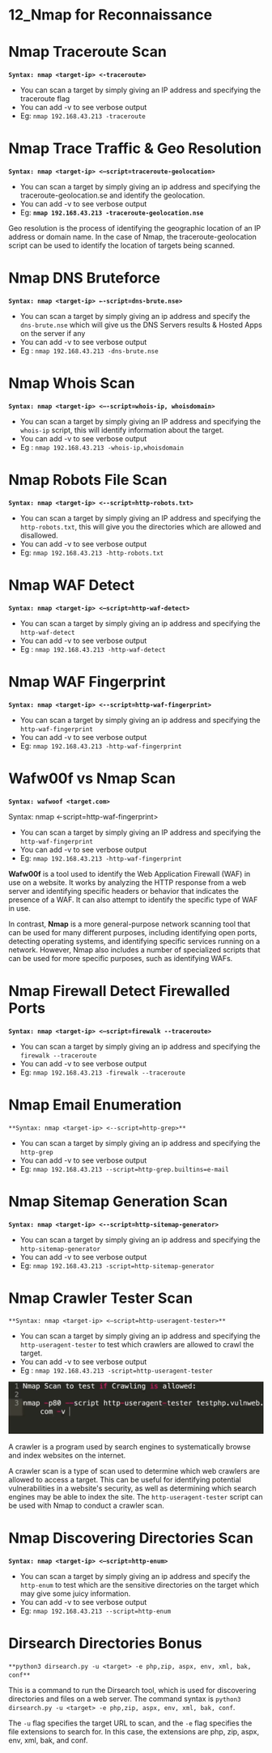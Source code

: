 # 12_Nmap for Reconnaissance

# Nmap Traceroute Scan

**`Syntax: nmap <target-ip> <-traceroute>`**

- You can scan a target by simply giving an IP address and specifying the traceroute flag
- You can add -v to see verbose output
- Eg: `nmap 192.168.43.213 -traceroute`

# Nmap Trace Traffic & Geo Resolution

**`Syntax: nmap <target-ip> <—script=traceroute-geolocation>`**

- You can scan a target by simply giving an ip address and specifying the traceroute-geolocation.se and identify the geolocation.
- You can add -v to see verbose output
- Eg: **`nmap 192.168.43.213 -traceroute-geolocation.nse`**

Geo resolution is the process of identifying the geographic location of an IP address or domain name. In the case of Nmap, the traceroute-geolocation script can be used to identify the location of targets being scanned.

# Nmap DNS Bruteforce

**`Syntax: nmap <target-ip> ←-script=dns-brute.nse>`**

- You can scan a target by simply giving an ip address and specify the `dns-brute.nse` which will give us the DNS Servers results & Hosted Apps on the server if any
- You can add -v to see verbose output
- Eg : `nmap 192.168.43.213 -dns-brute.nse`

# Nmap Whois Scan

**`Syntax: nmap <target-ip> <—-script=whois-ip, whoisdomain>`**

- You can scan a target by simply giving an IP address and specifying the `whois-ip` script, this will identify information about the target.
- You can add -v to see verbose output
- Eg : `nmap 192.168.43.213 -whois-ip,whoisdomain`

# Nmap Robots File Scan

**`Syntax: nmap <target-ip> <--script=http-robots.txt>`**

- You can scan a target by simply giving an IP address and specifying the `http-robots.txt`, this will give you the directories which are allowed and disallowed.
- You can add -v to see verbose output
- Eg: `nmap 192.168.43.213 -http-robots.txt`

# Nmap WAF Detect

**`Syntax: nmap <target-ip> <—script=http-waf-detect>`**

- You can scan a target by simply giving an ip address and specifying the `http-waf-detect`
- You can add -v to see verbose output
- Eg : `nmap 192.168.43.213 -http-waf-detect`

# Nmap WAF Fingerprint

**`Syntax: nmap <target-ip> <--script=http-waf-fingerprint>`**

- You can scan a target by simply giving an ip address and specifying the `http-waf-fingerprint`
- You can add -v to see verbose output
- Eg: `nmap 192.168.43.213 -http-waf-fingerprint`

# Wafw00f vs Nmap Scan

**`Syntax: wafwoof <target.com>`**

Syntax: nmap <target-ip> <-script=http-waf-fingerprint>

- You can scan a target by simply giving an IP address and specifying the `http-waf-fingerprint`
- You can add -v to see verbose output
- Eg: `nmap 192.168.43.213 -http-waf-fingerprint`

**Wafw00f** is a tool used to identify the Web Application Firewall (WAF) in use on a website. It works by analyzing the HTTP response from a web server and identifying specific headers or behavior that indicates the presence of a WAF. It can also attempt to identify the specific type of WAF in use.

In contrast, **Nmap** is a more general-purpose network scanning tool that can be used for many different purposes, including identifying open ports, detecting operating systems, and identifying specific services running on a network. However, Nmap also includes a number of specialized scripts that can be used for more specific purposes, such as identifying WAFs.

# Nmap Firewall Detect Firewalled Ports

**`Syntax: nmap <target-ip> <—script=firewalk --traceroute>`**

- You can scan a target by simply giving an ip address and specifying the `firewalk --traceroute`
- You can add -v to see verbose output
- Eg: `nmap 192.168.43.213 -firewalk --traceroute`

# Nmap Email Enumeration

`**Syntax: nmap <target-ip> <--script=http-grep>**`

- You can scan a target by simply giving an ip address and specifying the `http-grep`
- You can add -v to see verbose output
- Eg: `nmap 192.168.43.213 --script=http-grep.builtins=e-mail`

# Nmap Sitemap Generation Scan

**`Syntax: nmap <target-ip> <--script=http-sitemap-generator>`**

- You can scan a target by simply giving an ip address and specifying the `http-sitemap-generator`
- You can add -v to see verbose output
- Eg: `nmap 192.168.43.213 -script=http-sitemap-generator`

# Nmap Crawler Tester Scan

`**Syntax: nmap <target-ip> <—script=http-useragent-tester>**`

- You can scan a target by simply giving an ip address and specifying the `http-useragent-tester` to test which crawlers are allowed to crawl the target.
- You can add -v to see verbose output
- Eg : `nmap 192.168.43.213 -script=http-useragent-tester`

![Screenshot 2023-06-01 at 4.14.44 PM.png](12_Nmap%20for%20Reconnaissance%20dd3b3a12604648888b3923ffc8562584/Screenshot_2023-06-01_at_4.14.44_PM.png)

A crawler is a program used by search engines to systematically browse and index websites on the internet.

A crawler scan is a type of scan used to determine which web crawlers are allowed to access a target. This can be useful for identifying potential vulnerabilities in a website's security, as well as determining which search engines may be able to index the site. The `http-useragent-tester` script can be used with Nmap to conduct a crawler scan.

# Nmap Discovering Directories Scan

**`Syntax: nmap <target-ip> <—script=http-enum>`**

- You can scan a target by simply giving an ip address and specify the `http-enum` to test which are the sensitive directories on the target which may give some juicy information.
- You can add -v to see verbose output
- Eg: `nmap 192.168.43.213 --script=http-enum`

# Dirsearch Directories Bonus

`**python3 dirsearch.py -u <target> -e php,zip, aspx, env, xml, bak, conf**`

This is a command to run the Dirsearch tool, which is used for discovering directories and files on a web server. The command syntax is `python3 dirsearch.py -u <target> -e php,zip, aspx, env, xml, bak, conf`.

The `-u` flag specifies the target URL to scan, and the `-e` flag specifies the file extensions to search for. In this case, the extensions are php, zip, aspx, env, xml, bak, and conf.